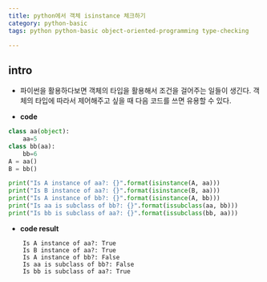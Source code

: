 ```yaml
---
title: python에서 객체 isinstance 체크하기 
category: python-basic
tags: python python-basic object-oriented-programming type-checking

---
```


## intro 

- 파이썬을 활용하다보면 객체의 타입을 활용해서 조건을 걸어주는 일들이 생긴다. 객체의 타입에 따라서 제어해주고 싶을 때 다음 코드를 쓰면 유용할 수 있다. 

- **code**

```python
class aa(object):
    aa=5
class bb(aa):
    bb=6
A = aa()
B = bb()

print("Is A instance of aa?: {}".format(isinstance(A, aa)))
print("Is B instance of aa?: {}".format(isinstance(B, aa)))
print("Is A instance of bb?: {}".format(isinstance(A, bb)))
print("Is aa is subclass of bb?: {}".format(issubclass(aa, bb)))
print("Is bb is subclass of aa?: {}".format(issubclass(bb, aa)))
```

- **code result**

```
    Is A instance of aa?: True
    Is B instance of aa?: True
    Is A instance of bb?: False
    Is aa is subclass of bb?: False
    Is bb is subclass of aa?: True
```




